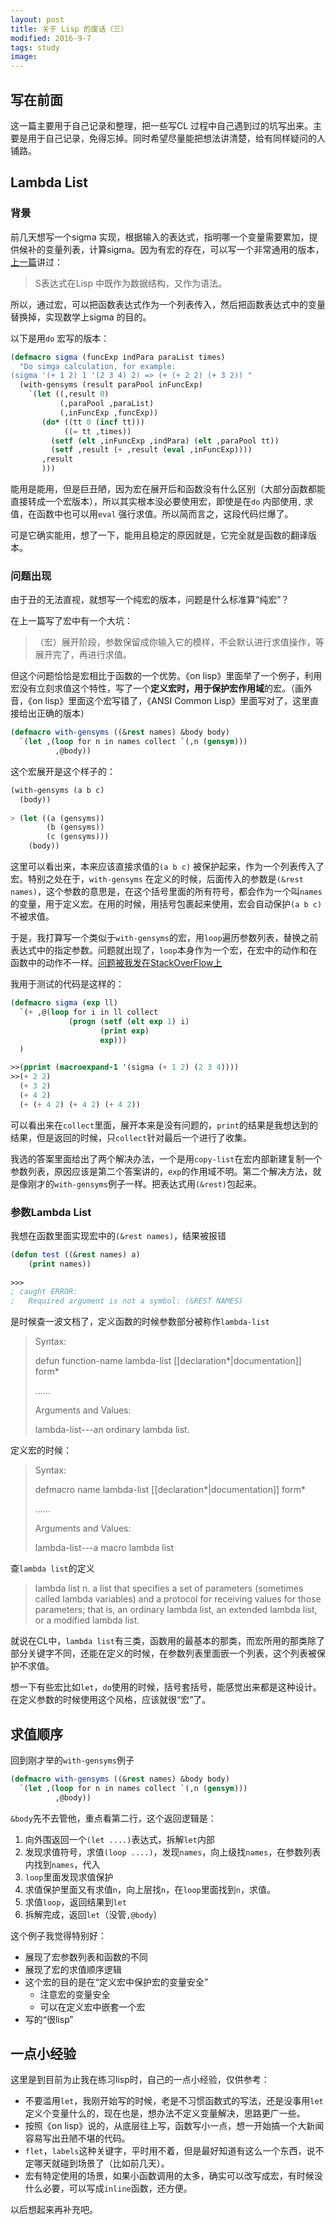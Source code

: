 ```yaml
---
layout: post
title: 关于 Lisp 的废话（三）
modified: 2016-9-7
tags: study
image:
---
```



## 写在前面
这一篇主要用于自己记录和整理，把一些写CL 过程中自己遇到过的坑写出来。主要是用于自己记录，免得忘掉。同时希望尽量能把想法讲清楚，给有同样疑问的人铺路。

## Lambda List
### 背景
前几天想写一个sigma 实现，根据输入的表达式，指明哪一个变量需要累加，提供候补的变量列表，计算sigma。因为有宏的存在，可以写一个非常通用的版本，[上一篇](http://ccqpein.me/关于-Lisp-的废话-二/)讲过：

> S表达式在Lisp 中既作为数据结构，又作为语法。

所以，通过宏，可以把函数表达式作为一个列表传入，然后把函数表达式中的变量替换掉，实现数学上sigma 的目的。

以下是用`do` 宏写的版本：

~~~lisp
(defmacro sigma (funcExp indPara paraList times)
  "Do simga calculation, for example:
(sigma '(+ 1 2) 1 '(2 3 4) 2) => (+ (+ 2 2) (+ 3 2)) "
  (with-gensyms (result paraPool inFuncExp)
    `(let ((,result 0)
           (,paraPool ,paraList)
           (,inFuncExp ,funcExp))
       (do* ((tt 0 (incf tt)))
            ((= tt ,times))
         (setf (elt ,inFuncExp ,indPara) (elt ,paraPool tt))
         (setf ,result (+ ,result (eval ,inFuncExp))))
       ,result
       )))
~~~

能用是能用，但是巨丑陋，因为宏在展开后和函数没有什么区别（大部分函数都能直接转成一个宏版本），所以其实根本没必要使用宏，即使是在`do` 内部使用`,` 求值，在函数中也可以用`eval` 强行求值。所以简而言之，这段代码烂爆了。

可是它确实能用，想了一下，能用且稳定的原因就是，它完全就是函数的翻译版本。

### 问题出现

由于丑的无法直视，就想写一个纯宏的版本，问题是什么标准算“纯宏”？

在上一篇写了宏中有一个大坑：
> （宏）展开阶段，参数保留成你输入它的模样，不会默认进行求值操作，等展开完了，再进行求值。

但这个问题恰恰是宏相比于函数的一个优势。《on lisp》里面举了一个例子，利用宏没有立刻求值这个特性，写了一个**定义宏时，用于保护宏作用域**的宏。（画外音，《on lisp》里面这个宏写错了，《ANSI Common Lisp》里面写对了，这里直接给出正确的版本）

~~~lisp
(defmacro with-gensyms ((&rest names) &body body)
  `(let ,(loop for n in names collect `(,n (gensym)))
          ,@body))
~~~

这个宏展开是这个样子的：

~~~lisp
(with-gensyms (a b c)
  (body))
  
> (let ((a (gensyms))
        (b (gensyms))
        (c (gensyms)))
    (body))

~~~

这里可以看出来，本来应该直接求值的`(a b c)` 被保护起来，作为一个列表传入了宏。特别之处在于，`with-gensyms` 在定义的时候，后面传入的参数是`(&rest names)`，这个参数的意思是，在这个括号里面的所有符号，都会作为一个叫`names`的变量，用于定义宏。在用的时候，用括号包裹起来使用，宏会自动保护`(a b c)`不被求值。

于是，我打算写一个类似于`with-gensyms`的宏，用`loop`遍历参数列表，替换之前表达式中的指定参数。问题就出现了，`loop`本身作为一个宏，在宏中的动作和在函数中的动作不一样。[问题被我发在StackOverFlow上](http://stackoverflow.com/questions/39048561/issues-when-write-loop-collect-in-macro/39052748#39052748)

我用于测试的代码是这样的：

~~~lisp
(defmacro sigma (exp ll)
  `(+ ,@(loop for i in ll collect
             (progn (setf (elt exp 1) i)
                    (print exp)
                    exp)))
  )

>>(pprint (macroexpand-1 '(sigma (+ 1 2) (2 3 4))))
>>(+ 2 2) 
  (+ 3 2) 
  (+ 4 2) 
  (+ (+ 4 2) (+ 4 2) (+ 4 2))
~~~

可以看出来在`collect`里面，展开本来是没有问题的，`print`的结果是我想达到的结果，但是返回的时候，只`collect`针对最后一个进行了收集。

我选的答案里面给出了两个解决办法，一个是用`copy-list`在宏内部新建复制一个参数列表，原因应该是第二个答案讲的，`exp`的作用域不明。第二个解决方法，就是像刚才的`with-gensyms`例子一样。把表达式用`(&rest)`包起来。

### 参数Lambda List

我想在函数里面实现宏中的`(&rest names)`，结果被报错

~~~lisp
(defun test ((&rest names) a) 
    (print names))
    
>>>
; caught ERROR:
;   Required argument is not a symbol: (&REST NAMES)
~~~

是时候查一波文档了，定义函数的时候参数部分被称作`lambda-list`


>Syntax:
>
>defun function-name lambda-list [[declaration*|documentation]] form*
>
>......
>
>Arguments and Values:
>
>lambda-list---an ordinary lambda list.


定义宏的时候：


>Syntax:
>
>defmacro name lambda-list [[declaration*|documentation]] form*
>
>......
>
>Arguments and Values:
>
>lambda-list---a macro lambda list

查`lambda list`的定义

>lambda list n. a list that specifies a set of parameters (sometimes called lambda variables) and a protocol for receiving values for those parameters; that is, an ordinary lambda list, an extended lambda list, or a modified lambda list.

就说在CL中，`lambda list`有三类，函数用的最基本的那类，而宏所用的那类除了部分关键字不同，还能在定义的时候，在参数列表里面嵌一个列表，这个列表被保护不求值。

想一下有些宏比如`let`，`do`使用的时候，括号套括号，能感觉出来都是这种设计。在定义参数的时候使用这个风格，应该就很“宏”了。


## 求值顺序

回到刚才举的`with-gensyms`例子

~~~lisp
(defmacro with-gensyms ((&rest names) &body body)
  `(let ,(loop for n in names collect `(,n (gensym)))
          ,@body))
~~~

`&body`先不去管他，重点看第二行，这个返回逻辑是：

1. 向外围返回一个`(let ....)`表达式，拆解`let`内部
2. 发现求值符号，求值`(loop ....)`，发现`names`，向上级找`names`，在参数列表内找到`names`，代入
3. `loop`里面发现求值保护
4. 求值保护里面又有求值`n`，向上层找`n`，在`loop`里面找到`n`，求值。
5. 求值`loop`，返回结果到`let`
6. 拆解完成，返回`let`（没管`,@body`）

这个例子我觉得特别好：

+ 展现了宏参数列表和函数的不同
+ 展现了宏的求值顺序逻辑
+ 这个宏的目的是在“定义宏中保护宏的变量安全”
    - 注意宏的变量安全
    - 可以在定义宏中嵌套一个宏
+ 写的“很lisp”

## 一点小经验

这里是到目前为止我在练习lisp时，自己的一点小经验，仅供参考：

+ 不要滥用`let`，我刚开始写的时候，老是不习惯函数式的写法，还是没事用`let`定义个变量什么的，现在也是，想办法不定义变量解决，思路更广一些。
+ 按照《on lisp》说的，从底层往上写，函数写小一点，想一开始搞一个大新闻容易写出丑陋不堪的代码。
+ `flet`，`labels`这种关键字，平时用不着，但是最好知道有这么一个东西，说不定哪天就碰到场景了（比如前几天）。
+ 宏有特定使用的场景，如果小函数调用的太多，确实可以改写成宏，有时候没什么必要，可以写成`inline`函数，还方便。

以后想起来再补充吧。

